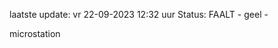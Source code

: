 laatste update: 
vr 22-09-2023 12:32   uur 
Status: FAALT - geel - 
<div class="service Y">microstation</div>